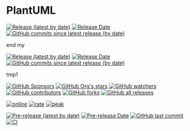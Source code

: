 PlantUML
========

[![Release (latest by date)](https://img.shields.io/github/v/release/IK-dev/CheatSheet_Markdown/)](https://github.com/IK-dev/CheatSheet_Markdown/releases/latest)
[![Release Date](https://img.shields.io/github/release-date/IK-dev/CheatSheet_Markdown/?color=blue)](https://github.com/IK-dev/CheatSheet_Markdown/releases/latest)
[![GitHub commits since latest release (by date)](https://img.shields.io/github/commits-since/IK-dev/CheatSheet_Markdown//latest)](https://github.com/IK-dev/CheatSheet_Markdown/commits/)

end my

[![Release (latest by date)](https://img.shields.io/github/v/release/plantuml/plantuml)](https://github.com/IK-dev/CheatSheet_Markdown/releases/latest)
[![Release Date](https://img.shields.io/github/release-date/plantuml/plantuml?color=blue)](https://github.com/IK-dev/CheatSheet_Markdown/releases/latest)
[![GitHub commits since latest release (by date)](https://img.shields.io/github/commits-since/plantuml/plantuml/latest)](https://github.com/IK-dev/CheatSheet_Markdown/commits/)

tmp1

[![GitHub Sponsors](https://img.shields.io/github/sponsors/plantuml?logo=github)](https://github.com/sponsors/plantuml/)
[![GitHub Org's stars](https://img.shields.io/github/stars/plantuml)](https://github.com/plantuml/plantuml/stargazers/)
[![GitHub watchers](https://img.shields.io/github/watchers/plantuml/plantuml)](https://github.com/plantuml/plantuml/watchers/)
[![GitHub contributors](https://img.shields.io/github/contributors-anon/plantuml/plantuml?color=blue)](https://github.com/plantuml/plantuml/graphs/contributors)
[![GitHub forks](https://img.shields.io/github/forks/plantuml/plantuml)](https://github.com/plantuml/plantuml/network/)
[![GitHub all releases](https://img.shields.io/sourceforge/dt/plantuml?color=blue)](https://github.com/plantuml/plantuml/releases)

[![online](https://img.shields.io/endpoint?url=https://www.plantuml.com/plantuml/badge)](https://www.plantuml.com/plantuml)
[![rate](https://img.shields.io/endpoint?url=https://www.plantuml.com/plantuml/rate)](https://www.plantuml.com/plantuml)
[![peak](https://img.shields.io/endpoint?url=https://www.plantuml.com/plantuml/rate?peak)](https://www.plantuml.com/plantuml)

[![Pre-release (latest by date)](https://img.shields.io/github/v/release/plantuml/plantuml?color=chocolate&include_prereleases)](https://github.com/plantuml/plantuml/releases/tag/snapshot)
[![Pre-release Date](https://img.shields.io/github/release-date-pre/plantuml/plantuml?color=chocolate)](https://github.com/plantuml/plantuml/releases/tag/snapshot)
[![GitHub last commit](https://img.shields.io/github/last-commit/plantuml/plantuml?color=chocolate)](https://github.com/plantuml/plantuml/commits/)
[![CI](https://github.com/plantuml/plantuml/actions/workflows/ci.yml/badge.svg?color=chocolate)](https://github.com/plantuml/plantuml/actions/workflows/ci.yml)
